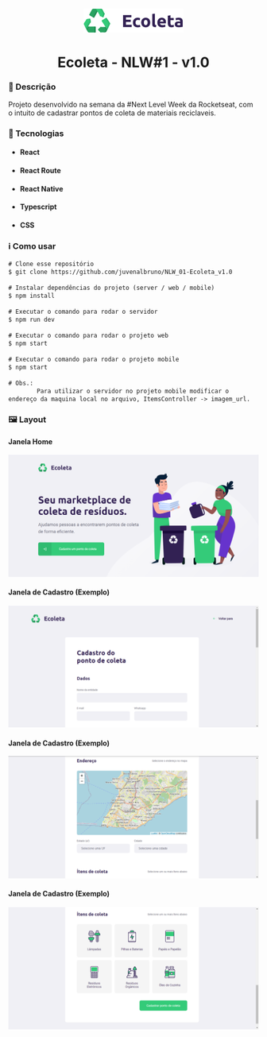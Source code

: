 <p align='center'><img width='200' src="./web/src/assets/logo.svg" background={{black}}></p>
<h1 align='center'>Ecoleta - NLW#1 - v1.0</h1>

<h3>🔖 Descrição</h3>
<p>Projeto desenvolvido na semana da #Next Level Week da Rocketseat, com o intuito de cadastrar pontos de coleta de materiais reciclaveis.</p>

<h3>🚀 Tecnologias</h3>
<ul>
    <li><h4>React</h4></li>
    <li><h4>React Route</h4></li>
    <li><h4>React Native</h4></li>
    <li><h4>Typescript</h4></li>
    <li><h4>CSS</h4></li>
</ul>

<h3>ℹ️ Como usar</h3>

    # Clone esse repositório
    $ git clone https://github.com/juvenalbruno/NLW_01-Ecoleta_v1.0
    
    # Instalar dependências do projeto (server / web / mobile)
    $ npm install
    
    # Executar o comando para rodar o servidor
    $ npm run dev
    
    # Executar o comando para rodar o projeto web
    $ npm start
    
    # Executar o comando para rodar o projeto mobile
    $ npm start
    
    # Obs.: 
            Para utilizar o servidor no projeto mobile modificar o endereço da maquina local no arquivo, ItemsController -> imagem_url.

<h3>🖼 Layout</h3>
<h4>Janela Home</h4>
<img src="./EcoletaPrints/Captura de tela 2020-11-16 231027.png">
<br/>
<h4>Janela de Cadastro (Exemplo)</h4>
<img src="./EcoletaPrints/Captura de tela 2020-11-16 231359.png">
<br/>
<h4>Janela de Cadastro (Exemplo)</h4>
<img src="./EcoletaPrints/Captura de tela 2020-11-16 231522.png">
<br/>
<h4>Janela de Cadastro (Exemplo)</h4>
<img src="./EcoletaPrints/Captura de tela 2020-11-16 231602.png">
